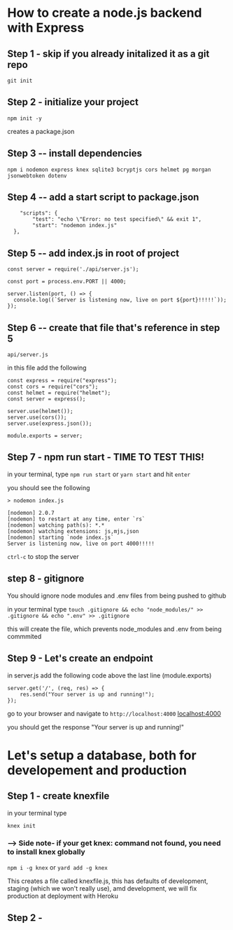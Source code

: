 # How to create a node.js backend with Express

## Step 1 - skip if you already initalized it as a git repo

`git init`

## Step 2 - initialize your project

`npm init -y`

creates a package.json

## Step 3 -- install dependencies

`npm i nodemon express knex sqlite3 bcryptjs cors helmet pg morgan jsonwebtoken dotenv`

## Step 4 -- add a start script to package.json

```
    "scripts": {
        "test": "echo \"Error: no test specified\" && exit 1",
        "start": "nodemon index.js"
  },
```

## Step 5 -- add index.js in root of project

```
const server = require('./api/server.js');

const port = process.env.PORT || 4000;

server.listen(port, () => {
  console.log((`Server is listening now, live on port ${port}!!!!!`));
});
```

## Step 6 -- create that file that's reference in step 5

`api/server.js`

in this file add the following

```
const express = require("express");
const cors = require("cors");
const helmet = require("helmet");
const server = express();

server.use(helmet());
server.use(cors());
server.use(express.json());

module.exports = server;
```

## Step 7 - npm run start - TIME TO TEST THIS!

in your terminal, type `npm run start` or `yarn start` and hit `enter`

you should see the following

```
> nodemon index.js

[nodemon] 2.0.7
[nodemon] to restart at any time, enter `rs`
[nodemon] watching path(s): *.*
[nodemon] watching extensions: js,mjs,json
[nodemon] starting `node index.js`
Server is listening now, live on port 4000!!!!!
```

`ctrl-c` to stop the server

## step 8 - gitignore

You should ignore node modules and .env files from being pushed to github

in your terminal type
`touch .gitignore && echo "node_modules/" >> .gitignore && echo ".env" >> .gitignore`

this will create the file, which prevents node_modules and .env from being commmited

## Step 9 - Let's create an endpoint

in server.js add the following code above the last line (module.exports)

```
server.get('/', (req, res) => {
	res.send("Your server is up and running!");
});
```

go to your browser and navigate to `http://localhost:4000`
[localhost:4000](http://localhost:4000)

you should get the response
"Your server is up and running!"

# Let's setup a database, both for developement and production

## Step 1 - create knexfile

in your terminal type

`knex init`

### --> Side note- if your get knex: command not found, you need to install knex globally

`npm i -g knex` or `yard add -g knex`

This creates a file called knexfile.js, this has defaults of development, staging (which we won't really use), amd development, we will fix production at deployment with Heroku

## Step 2 - 
